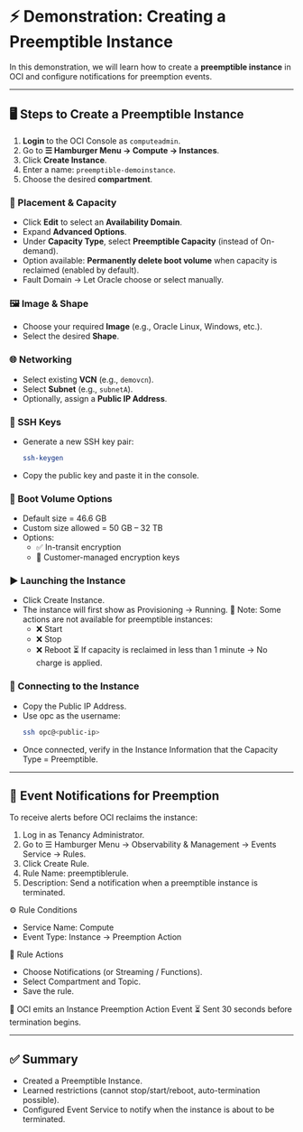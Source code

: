 # ⚡ Demonstration: Creating a Preemptible Instance  

In this demonstration, we will learn how to create a **preemptible instance** in OCI and configure notifications for preemption events.  

---

## 🖥️ Steps to Create a Preemptible Instance  

1. **Login** to the OCI Console as `computeadmin`.  
2. Go to **☰ Hamburger Menu → Compute → Instances**.  
3. Click **Create Instance**.  
4. Enter a name: `preemptible-demoinstance`.  
5. Choose the desired **compartment**.  

### 📍 Placement & Capacity  
- Click **Edit** to select an **Availability Domain**.  
- Expand **Advanced Options**.  
- Under **Capacity Type**, select **Preemptible Capacity** (instead of On-demand).  
- Option available: **Permanently delete boot volume** when capacity is reclaimed (enabled by default).  
- Fault Domain → Let Oracle choose or select manually.  

### 🖼️ Image & Shape  
- Choose your required **Image** (e.g., Oracle Linux, Windows, etc.).  
- Select the desired **Shape**.  

### 🌐 Networking  
- Select existing **VCN** (e.g., `demovcn`).  
- Select **Subnet** (e.g., `subnetA`).  
- Optionally, assign a **Public IP Address**.  

### 🔑 SSH Keys  
- Generate a new SSH key pair:  
  ```bash
  ssh-keygen
  ```
- Copy the public key and paste it in the console.

### 💾 Boot Volume Options
- Default size = 46.6 GB
- Custom size allowed = 50 GB – 32 TB
- Options:
  - ✅ In-transit encryption
  - 🔐 Customer-managed encryption keys

### ▶️ Launching the Instance
- Click Create Instance.
- The instance will first show as Provisioning → Running.
🔹 Note: Some actions are not available for preemptible instances:
   - ❌ Start
   - ❌ Stop
   - ❌ Reboot
⏳ If capacity is reclaimed in less than 1 minute → No charge is applied.

### 🔗 Connecting to the Instance
- Copy the Public IP Address.
- Use opc as the username:
  ```bash
  ssh opc@<public-ip>
  ```
- Once connected, verify in the Instance Information that the Capacity Type = Preemptible.

---

## 📢 Event Notifications for Preemption
To receive alerts before OCI reclaims the instance:
1. Log in as Tenancy Administrator.
2. Go to ☰ Hamburger Menu → Observability & Management → Events Service → Rules.
3. Click Create Rule.
4. Rule Name: preemptiblerule.
5. Description: Send a notification when a preemptible instance is terminated.

⚙️ Rule Conditions
- Service Name: Compute
- Event Type: Instance → Preemption Action

📩 Rule Actions
- Choose Notifications (or Streaming / Functions).
- Select Compartment and Topic.
- Save the rule.

📌 OCI emits an Instance Preemption Action Event
⏳ Sent 30 seconds before termination begins.

---

## ✅ Summary
- Created a Preemptible Instance.
- Learned restrictions (cannot stop/start/reboot, auto-termination possible).
- Configured Event Service to notify when the instance is about to be terminated.
